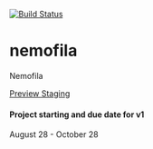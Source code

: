 [![Build Status](https://travis-ci.org/meseven/nemofila.png)](https://travis-ci.org/meseven/easyad)


# nemofila
Nemofila

[Preview Staging](https://easyad-staging.herokuapp.com/)


#### Project starting and due date for v1
August 28 - October 28
